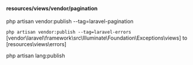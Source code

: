 #### resources/views/vendor/pagination
php artisan vendor:publish --tag=laravel-pagination

`php artisan vendor:publish --tag=laravel-errors` [vendor\laravel\framework\src\Illuminate\Foundation\Exceptions\views] to [resources\views\errors]

php artisan lang:publish
